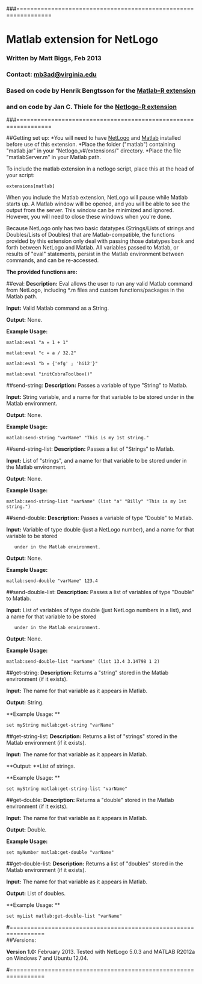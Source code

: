 ###================================================================
###
#  Matlab extension for NetLogo
###   Written by Matt Biggs, Feb 2013
###   Contact: mb3ad@virginia.edu
###
###	Based on code by Henrik Bengtsson for the [Matlab-R extension](http://rss.acs.unt.edu/Rdoc/library/R.matlab/html/R.matlab-package.html)
###   and on code by Jan C. Thiele for the [Netlogo-R extension](http://netlogo-r-ext.berlios.de/)
###================================================================

##Getting set up:
*You will need to have [NetLogo](http://ccl.northwestern.edu/netlogo/) and [Matlab](http://www.mathworks.com/products/matlab/) installed before use of this extension. 
*Place the folder ("matlab") containing "matlab.jar" in your "Netlogo_v#/extensions/" directory.
*Place the file "matlabServer.m" in your Matlab path.

To include the matlab extension in a netlogo script, place this at the head of your script:

	extensions[matlab]

When you include the Matlab extension, NetLogo will pause while Matlab starts up. A Matlab
window will be opened, and you will be able to see the output from the server. This window 
can be minimized and ignored. However, you will need to close these windows when you're done.

Because NetLogo only has two basic datatypes (Strings/Lists of strings and Doubles/Lists of Doubles) that are 
Matlab-compatible, the functions provided by this extension only deal with passing those 
datatypes back and forth between NetLogo and Matlab. All variables passed to Matlab, or results of "eval" 
statements, persist in the Matlab environment between commands, and can be re-accessed. 

**The provided functions are:**

##eval:
**Description:** Eval allows the user to run any valid Matlab command from NetLogo, including 
			 *.m files and custom functions/packages in the Matlab path. 
			 
**Input:** Valid Matlab command as a String.

**Output:** None.

**Example Usage:** 

	matlab:eval "a = 1 + 1"
	
	matlab:eval "c = a / 32.2"
	
	matlab:eval "b = {'efg' ; 'hi12'}"
	
	matlab:eval "initCobraToolbox()"
	
	
	
##send-string:
**Description:** Passes a variable of type "String" to Matlab.

**Input:** String variable, and a name for that variable to be stored under in the Matlab environment.

**Output:** None.

**Example Usage:** 

	matlab:send-string "varName" "This is my 1st string."
	
	
##send-string-list:
**Description:** Passes a list of "Strings" to Matlab.

**Input:** List of "strings", and a name for that variable to be stored under in the Matlab environment.

**Output:** None.

**Example Usage:** 

	matlab:send-string-list "varName" (list "a" "Billy" "This is my 1st string.")

	
##send-double:
**Description:** Passes a variable of type "Double" to Matlab.

**Input:** Variable of type double (just a NetLogo number), and a name for that variable to be stored 

	   under in the Matlab environment.
	   
**Output:** None.

**Example Usage:** 

	matlab:send-double "varName" 123.4
	
	
##send-double-list:
**Description:** Passes a list of variables of type "Double" to Matlab.

**Input:** List of variables of type double (just NetLogo numbers in a list), and a name for that variable to be stored 

	   under in the Matlab environment.
	   
**Output:** None.

**Example Usage:** 

	matlab:send-double-list "varName" (list 13.4 3.14798 1 2)
	
	
##get-string:
**Description:** Returns a "string" stored in the Matlab environment (if it exists).

**Input:** The name for that variable as it appears in Matlab.

**Output:** String.

**Example Usage: **

	set myString matlab:get-string "varName"
	
	
##get-string-list:
**Description:** Returns a list of "strings" stored in the Matlab environment (if it exists).

**Input:** The name for that variable as it appears in Matlab.

**Output: **List of strings.

**Example Usage: **

	set myString matlab:get-string-list "varName"
	
	
##get-double:
**Description:** Returns a "double" stored in the Matlab environment (if it exists).

**Input:** The name for that variable as it appears in Matlab.

**Output:** Double.

**Example Usage:** 

	set myNumber matlab:get-double "varName"
	
	
##get-double-list:
**Description:** Returns a list of "doubles" stored in the Matlab environment (if it exists).

**Input:** The name for that variable as it appears in Matlab.

**Output:** List of doubles.

**Example Usage: **

	set myList matlab:get-double-list "varName"
	
	
#================================================================	
##Versions:

**Version 1.0:** February 2013. Tested with NetLogo 5.0.3 and MATLAB R2012a on Windows 7 and Ubuntu 12.04.

#================================================================
